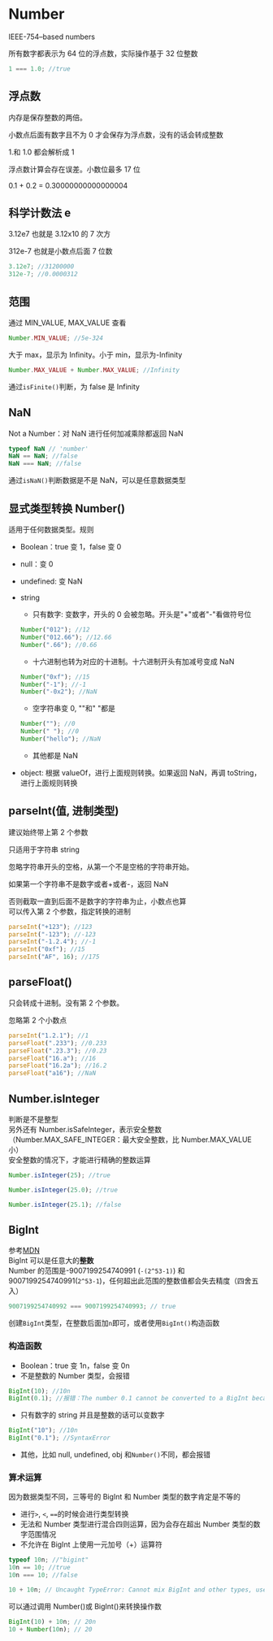 # Number

IEEE-754–based numbers

所有数字都表示为 64 位的浮点数，实际操作基于 32 位整数

```js
1 === 1.0; //true
```

## 浮点数

内存是保存整数的两倍。

小数点后面有数字且不为 0 才会保存为浮点数，没有的话会转成整数

1.和 1.0 都会解析成 1

浮点数计算会存在误差。小数位最多 17 位

0.1 + 0.2 = 0.30000000000000004

## 科学计数法 e

3.12e7 也就是 3.12x10 的 7 次方

312e-7 也就是小数点后面 7 位数

```js
3.12e7; //31200000
312e-7; //0.0000312
```

## 范围

通过 MIN_VALUE, MAX_VALUE 查看

```js
Number.MIN_VALUE; //5e-324
```

大于 max，显示为 Infinity。小于 min，显示为-Infinity

```js
Number.MAX_VALUE + Number.MAX_VALUE; //Infinity
```

通过`isFinite()`判断，为 false 是 Infinity

## NaN

Not a Number：对 NaN 进行任何加减乘除都返回 NaN

```js
typeof NaN // 'number'
NaN == NaN; //false
NaN === NaN; //false
```

通过`isNaN()`判断数据是不是 NaN，可以是任意数据类型

## 显式类型转换 Number()

适用于任何数据类型。规则

- Boolean：true 变 1，false 变 0

- null：变 0

- undefined: 变 NaN

- string

  - 只有数字: 变数字，开头的 0 会被忽略。开头是"+"或者"-"看做符号位

  ```js
  Number("012"); //12
  Number("012.66"); //12.66
  Number(".66"); //0.66
  ```

  - 十六进制也转为对应的十进制。十六进制开头有加减号变成 NaN

  ```js
  Number("0xf"); //15
  Number("-1"); //-1
  Number("-0x2"); //NaN
  ```

  - 空字符串变 0, ""和" "都是

  ```js
  Number(""); //0
  Number(" "); //0
  Number("hello"); //NaN
  ```

  - 其他都是 NaN

- object: 根据 valueOf，进行上面规则转换。如果返回 NaN，再调 toString，进行上面规则转换

## parseInt(值, 进制类型)

建议始终带上第 2 个参数

只适用于字符串 string

忽略字符串开头的空格，从第一个不是空格的字符串开始。

如果第一个字符串不是数字或者+或者-，返回 NaN

否则截取一直到后面不是数字的字符串为止，小数点也算  
可以传入第 2 个参数，指定转换的进制

```js
parseInt("+123"); //123
parseInt("-123"); //-123
parseInt("-1.2.4"); //-1
parseInt("0xf"); //15
parseInt("AF", 16); //175
```

## parseFloat()

只会转成十进制。没有第 2 个参数。

忽略第 2 个小数点

```js
parseInt("1.2.1"); //1
parseFloat(".233"); //0.233
parseFloat(".23.3"); //0.23
parseFloat("16.a"); //16
parseFloat("16.2a"); //16.2
parseFloat("a16"); //NaN
```

## Number.isInteger

判断是不是整型  
另外还有 Number.isSafeInteger，表示安全整数（Number.MAX_SAFE_INTEGER：最大安全整数，比 Number.MAX_VALUE 小）  
安全整数的情况下，才能进行精确的整数运算  
```js
Number.isInteger(25); //true

Number.isInteger(25.0); //true

Number.isInteger(25.1); //false
```

## BigInt

参考[MDN](https://developer.mozilla.org/en-US/docs/Web/JavaScript/Reference/Global_Objects/BigInt)  
BigInt 可以是任意大的**整数**  
Number 的范围是-9007199254740991 (`-(2^53-1)`) 和 9007199254740991(`2^53-1`)，任何超出此范围的整数值都会失去精度（四舍五入）

```js
9007199254740992 === 9007199254740993; // true
```

创建`BigInt`类型，在整数后面加`n`即可，或者使用`BigInt()`构造函数

### 构造函数

- Boolean：true 变 1n，false 变 0n
- 不是整数的 Number 类型，会报错

```js
BigInt(10); //10n
BigInt(0.1); //报错：The number 0.1 cannot be converted to a BigInt because it is not an integer
```

- 只有数字的 string 并且是整数的话可以变数字

```js
BigInt("10"); //10n
BigInt("0.1"); //SyntaxError
```

- 其他，比如 null, undefined, obj 和`Number()`不同，都会报错

### 算术运算

因为数据类型不同，三等号的 BigInt 和 Number 类型的数字肯定是不等的

- 进行`>`, `<`, `==`的时候会进行类型转换
- 无法和 Number 类型进行混合四则运算，因为会存在超出 Number 类型的数字范围情况
- 不允许在 BigInt 上使用一元加号（+）运算符

```js
typeof 10n; //"bigint"
10n == 10; //true
10n === 10; //false

10 + 10n; // Uncaught TypeError: Cannot mix BigInt and other types, use explicit conversions
```

可以通过调用 Number()或 BigInt()来转换操作数

```js
BigInt(10) + 10n; // 20n
10 + Number(10n); // 20
```
